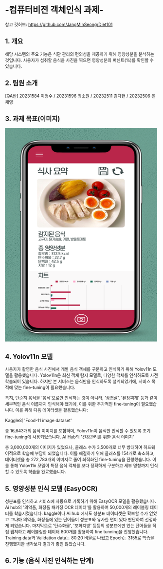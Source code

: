 # -컴퓨터비전 객체인식 과제-
참고 깃허브: https://github.com/JangMinSeong/Diet101

##  1. 개요
해당 시스템의 주요 기능은 식단 관리의 편의성을 제공하기 위해 영양성분을 분석하는 것입니다. 사용자가 섭취할 음식을 사진을 찍으면 영양성분의 퍼센트(%)를 확인할 수 있습니다.

##  2. 팀원 소개
[QA반] 20231584 이정수 / 20231596 최소원 / 20232511 김다현 / 20232506 윤채영

## 3. 과제 목표(이미지)
<img src="메인페이지.png" width="500" height="700"/>

## 4. Yolov11n 모델
사용자가 촬영한 음식 사진에서 개별 음식 객체를 구분하고 인식하기 위해 Yolov11n 모델을 활용했습니다. Yolov11n은 최신 객체 탐지 모델로, 다양한 객체를 인식하도록 사전 학습되어 있습니다. 하지만 본 서비스는 음식만을 인식하도록 설계되었기에, 서비스 목적에 맞는 fine-tuning이 필요했습니다.

특히, 단순히 음식을 '음식'으로만 인식하는 것이 아니라, '삼겹살', '된장찌개' 등과 같이 세부적인 음식 이름까지 인식해야 했기에, 이를 위한 추가적인 fine-tuning이 필요했습니다. 이를 위해 다음 데이터셋을 활용했습니다:

Kaggle의 'Food-11 image dataset'

총 16,643개의 음식 이미지를 포함하며, Yolov11n이 음식만 인식할 수 있도록 초기 fine-tuning에 사용되었습니다.
AI Hub의 '건강관리를 위한 음식 이미지'

총 3,000,000개의 이미지가 있었으나, 클래스 수가 3,500개로 너무 방대하여 하드웨어적으로 학습에 부담이 되었습니다.
이를 해결하기 위해 클래스를 154개로 축소하고, 데이터셋을 총 272,783개의 이미지로 줄여 최적화된 fine-tuning을 진행했습니다.
이를 통해 Yolov11n 모델이 특정 음식 객체를 보다 정확하게 구분하고 세부 명칭까지 인식할 수 있도록 학습을 완료했습니다.

## 5. 영양성분 인식 모델 (EasyOCR)
성분표를 인식하고 서비스에 자동으로 기록하기 위해 EasyOCR 모델을 활용했습니다. Ai hub의 '의약품, 화장품 패키징 OCR 데이터'를 활용하여 50,000개의 레이블링 데이터를 학습시켰습니다. kaggle이나 Ai hub 에서도 성분표 데이터셋은 확보할 수가 없었고 그나마 의약품, 화장품에 있는 단어들이 성분표와 유사한 면이 있다 판단하여 선정하게 되었습니다. 마지막으로 '탄수화물', '포화지방' 등등의 성분표에만 있는 단어들을 직접 캡처하고 레이블링한 데이터 800개를 활용하여 fine tunning을 진행했습니다. Training data와 Validation data는 80:20 비율로 나눴고 Epoch는 3155로 학습을 진행했지만 생각보다 결과가 좋진 않았습니다.

## 6. 기능 (음식 사진 인식하는 단계)
